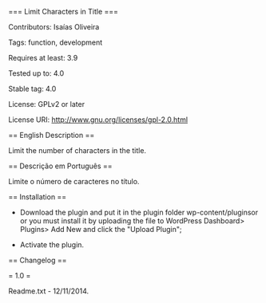 === Limit Characters in Title ===

Contributors: Isaías Oliveira

Tags: function, development

Requires at least: 3.9

Tested up to: 4.0

Stable tag: 4.0

License: GPLv2 or later

License URI: http://www.gnu.org/licenses/gpl-2.0.html

== English Description ==

Limit the number of characters in the title.

== Descrição em Português ==

Limite o número de caracteres no título.

== Installation ==

* Download the plugin and put it in the plugin folder wp-content/pluginsor or you must install it by uploading the file to WordPress Dashboard> Plugins> Add New and click the "Upload Plugin";

* Activate the plugin.

== Changelog ==

= 1.0 =

Readme.txt - 12/11/2014.
